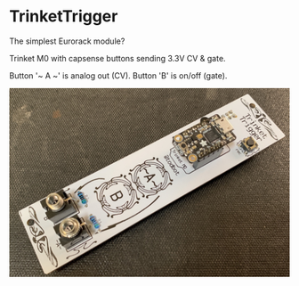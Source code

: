 # TrinketTrigger

The simplest Eurorack module?  

Trinket M0 with capsense buttons sending 3.3V CV & gate.

Button '~ A ~' is analog out (CV). Button 'B' is on/off (gate).

<img src="./docs/trinkettrigger1.jpg" />
